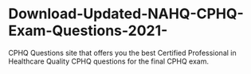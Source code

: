 # Download-Updated-NAHQ-CPHQ-Exam-Questions-2021-
CPHQ Questions site that offers you the best Certified Professional in Healthcare Quality CPHQ questions for the final CPHQ exam.
